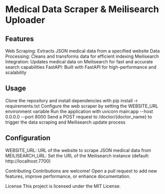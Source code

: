 # Medical Data Scraper & Meilisearch Uploader

## Features
Web Scraping: Extracts JSON medical data from a specified website
Data Processing: Cleans and transforms data for efficient indexing
Meilisearch Integration: Updates medical data on Meilisearch for fast and accurate search capabilities
FastAPI: Built with FastAPI for high-performance and scalability

## Usage
Clone the repository and install dependencies with pip install -r requirements.txt
Configure the web scraper by setting the WEBSITE_URL environment variable
Run the application with uvicorn main:app --host 0.0.0.0 --port 8000
Send a POST request to /doctor/{doctor_name} to trigger the data scraping and Meilisearch update process

## Configuration
WEBSITE_URL: URL of the website to scrape JSON medical data from
MEILISEARCH_URL: Set the URL of the Meilisearch instance (default: http://localhost:7700)

Contributing
Contributions are welcome! Open a pull request to add new features, improve performance, or enhance documentation.

License
This project is licensed under the MIT License.
